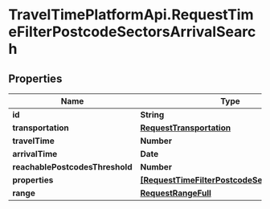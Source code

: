 # TravelTimePlatformApi.RequestTimeFilterPostcodeSectorsArrivalSearch

## Properties
Name | Type | Description | Notes
------------ | ------------- | ------------- | -------------
**id** | **String** |  | 
**transportation** | [**RequestTransportation**](RequestTransportation.md) |  | 
**travelTime** | **Number** |  | 
**arrivalTime** | **Date** |  | 
**reachablePostcodesThreshold** | **Number** |  | 
**properties** | [**[RequestTimeFilterPostcodeSectorsProperty]**](RequestTimeFilterPostcodeSectorsProperty.md) |  | 
**range** | [**RequestRangeFull**](RequestRangeFull.md) |  | [optional] 


